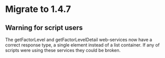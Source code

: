 # Migrate to 1.4.7

## Warning for script users

The getFactorLevel and getFactorLevelDetail web-services now have a correct response type, a single element instead of a list container. If any of scripts were using these services they could be broken.